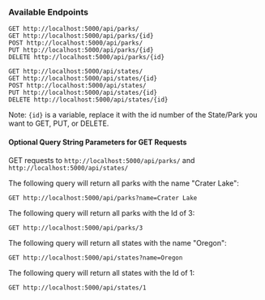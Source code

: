 ### Available Endpoints

```
GET http://localhost:5000/api/parks/
GET http://localhost:5000/api/parks/{id}
POST http://localhost:5000/api/parks/
PUT http://localhost:5000/api/parks/{id}
DELETE http://localhost:5000/api/parks/{id}
```
```
GET http://localhost:5000/api/states/
GET http://localhost:5000/api/states/{id}
POST http://localhost:5000/api/states/
PUT http://localhost:5000/api/states/{id}
DELETE http://localhost:5000/api/states/{id}
```

Note: `{id}` is a variable, replace it with the id number of the State/Park you want to GET, PUT, or DELETE.

#### Optional Query String Parameters for GET Requests

GET requests to `http://localhost:5000/api/parks/` and `http://localhost:5000/api/states/` 


The following query will return all parks with the name "Crater Lake":
```
GET http://localhost:5000/api/parks?name=Crater Lake
```
The following query will return all parks with the Id of 3:
```
GET http://localhost:5000/api/parks/3
```
The following query will return all states with the name "Oregon":
```
GET http://localhost:5000/api/states?name=Oregon
```
The following query will return all states with the Id of 1:
```
GET http://localhost:5000/api/states/1
```

